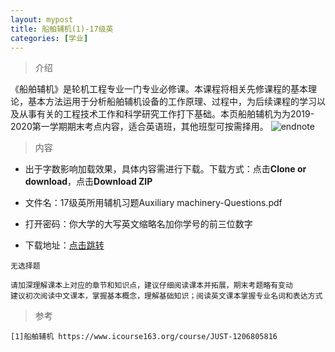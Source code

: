 ```yaml
---
layout: mypost
title: 船舶辅机(1)-17级英
categories: [学业]
---
```

> 介绍

《船舶辅机》是轮机工程专业一门专业必修课。本课程将相关先修课程的基本理论，基本方法运用于分析船舶辅机设备的工作原理、过程中，为后续课程的学习以及从事有关的工程技术工作和科学研究工作打下基础。本页船舶辅机为为2019-2020第一学期期末考点内容，适合英语班，其他班型可按需择用。
![endnote](https://edu-image.nosdn.127.net/58F8DBE295391E7EA511B6F243F8F036.jpg?imageView&thumbnail=510y288&quality=100)


>内容 

- 出于字数影响加载效果，具体内容需进行下载。下载方式：点击**Clone or download**，点击**Download ZIP**

- 文件名：17级英所用辅机习题Auxiliary machinery-Questions.pdf

- 打开密码：你大学的大写英文缩略名加你学号的前三位数字

- 下载地址：[点击跳转](https://github.com/yhyates/doc)

```
无选择题
```

```
请加深理解课本上对应的章节和知识点，建议仔细阅读课本并拓展，期末考题略有变动
建议初次阅读中文课本，掌握基本概念，理解基础知识；阅读英文课本掌握专业名词和表达方式
```


> 参考

```
[1]船舶辅机 https://www.icourse163.org/course/JUST-1206805816
```


